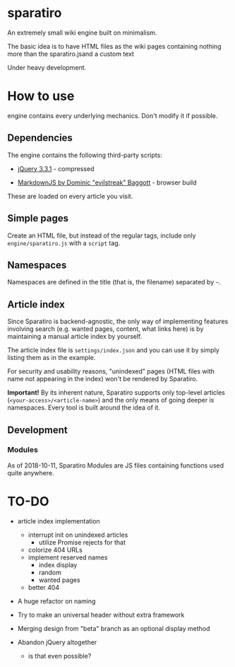 # sparatiro
An extremely small wiki engine built on minimalism.

The basic idea is to have HTML files as the wiki pages containing nothing more than the sparatiro.jsand a custom text

Under heavy development.

# How to use

engine contains every underlying mechanics. Don't modify it if possible.

## Dependencies

The engine contains the following third-party scripts:

* [jQuery 3.3.1](https://jquery.com/) - compressed

* [MarkdownJS by Dominic "evilstreak" Baggott](https://github.com/evilstreak/markdown-js) - browser build

These are loaded on every article you visit.

## Simple pages

Create an HTML file, but instead of the regular tags, include only `engine/sparatiro.js` with a `script` tag.

## Namespaces

Namespaces are defined in the title (that is, the filename) separated by `~`.

## Article index	

Since Sparatiro is backend-agnostic, the only way of implementing features involving search (e.g. wanted pages, content, what links here) is by maintaining a manual article index by yourself.	

The article index file is `settings/index.json` and you can use it by simply listing them as in the example.	

For security and usability reasons, "unindexed" pages (HTML files with name not appearing in the index) won't be rendered by Sparatiro.

**Important!** By its inherent nature, Sparatiro supports only top-level articles (`<your-access>/<article-name>`) and the only means of going deeper is namespaces. Every tool is built around the idea of it.

## Development

### Modules

As of 2018-10-11, Sparatiro Modules are JS files containing functions used quite anywhere.

# TO-DO

* article index implementation
    * interrupt init on unindexed articles
        * utilize Promise rejects for that
    * colorize 404 URLs
    * implement reserved names
        * index display
        * random
        * wanted pages
    * better 404

* A huge refactor on naming

* Try to make an universal header without extra framework

* Merging design from "beta" branch as an optional display method

* Abandon jQuery altogether
    * is that even possible?

    